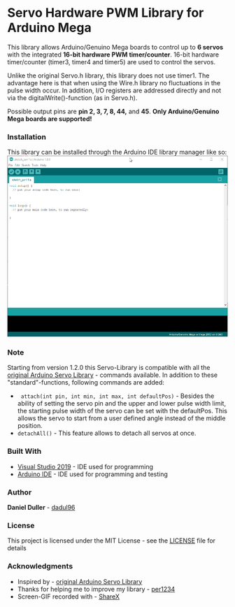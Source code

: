 # Servo Hardware PWM Library for Arduino Mega

This library allows Arduino/Genuino Mega boards to control up to **6 servos** with the integrated **16-bit hardware PWM timer/counter**.
16-bit hardware timer/counter (timer3, timer4 and timer5) are used to control the servos.

Unlike the original Servo.h library, this library does not use timer1.
The advantage here is that when using the Wire.h library no fluctuations in the pulse width occur.
In addition, I/O registers are addressed directly and not via the digitalWrite()-function (as in Servo.h).

Possible output pins are **pin 2, 3, 7, 8, 44,** and **45**. 
**Only Arduino/Genuino Mega boards are supported!**

### Installation
This library can be installed through the Arduino IDE library manager like so:
![](installation.gif)

### Note
Starting from version 1.2.0 this Servo-Library is compatible with all the [original Arduino Servo Library](https://github.com/arduino-libraries/Servo) - commands available. In addition to these "standard"-functions, following commands are added:
* ``` attach(int pin, int min, int max, int defaultPos)``` - Besides the ability of setting the servo pin and the upper and lower pulse width limit, the starting pulse width of the servo can be set with the defaultPos. This allows the servo to start from a user defined angle instead of the middle position.
* ```detachAll()``` - This feature allows to detach all servos at once.

### Built With
* [Visual Studio 2019](https://visualstudio.microsoft.com/) - IDE used for programming
* [Arduino IDE](https://www.arduino.cc/en/Main/Software) - IDE used for programming and testing

### Author
**Daniel Duller** - [dadul96](https://github.com/dadul96)

### License
This project is licensed under the MIT License - see the [LICENSE](LICENSE) file for details

### Acknowledgments
* Inspired by - [original Arduino Servo Library](https://github.com/arduino-libraries/Servo)
* Thanks for helping me to improve my library - [per1234](https://github.com/per1234)
* Screen-GIF recorded with - [ShareX](https://getsharex.com/)
